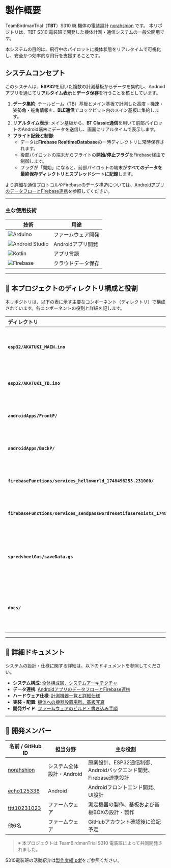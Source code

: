 # 製作概要

TeamBirdmanTrial（**TBT**）S310 暁 機体の電装設計 [norahshion](https://github.com/norahshion) です。
本リポジトリは、TBT S310 電装班で開発した機体計測・通信システムの一般公開用です。

本システムの目的は、飛行中のパイロットに機体状態をリアルタイムで可視化し、安全かつ効率的な飛行を支援することです。

## システムコンセプト

このシステムは、**ESP32**を用いた複数の計測基板からデータを集約し、Androidアプリを通じて**リアルタイム表示**と**データ保存**を行うことを核としています。

1.  **データ集約**: テールビーム（TB）基板とメイン基板で計測した高度・機速・姿勢角・舵角情報を、**BLE通信**でコックピット内のメイン基板に集約します。
2.  **リアルタイム表示**: メイン基板から、**BT Classic通信**を用いて前部パイロットのAndroid端末にデータを送信し、画面にリアルタイムで表示します。
3.  **フライト記録と制御**:
    * データは**Firebase RealtimeDatabase**の一時ディレクトリに常時保存されます。
    * 後部パイロットの端末からフライトの**開始/停止フラグ**をFirebase経由で制御します。
    * フラグが「開始」になると、前部パイロットの端末が**すべてのデータを最終保存ディレクトリとスプレッドシートに記録**します。

より詳細な通信プロトコルやFirebaseのデータ構造については、[AndroidアプリのデータフローとFirebase連携](./docs/data_flow.md)を参照してください。

---

### 主な使用技術

| 技術 | 用途 |
|------|------|
| ![Arduino](https://img.shields.io/badge/-Arduino-00979D?logo=arduino&logoColor=white) | ファームウェア開発 |
| ![Android Studio](https://img.shields.io/badge/-Android%20Studio-3DDC84?logo=android-studio&logoColor=white) | Androidアプリ開発 |
| ![Kotlin](https://img.shields.io/badge/-Kotlin-7F52FF?logo=kotlin&logoColor=white) | アプリ言語 |
| ![Firebase](https://img.shields.io/badge/-Firebase-FFCA28?logo=firebase&logoColor=black) | クラウドデータ保存 |


---
## 📁 本プロジェクトのディレクトリ構成と役割

本リポジトリは、以下の表に示す主要なコンポーネント（ディレクトリ）で構成されています。各コンポーネントの役割と詳細を記します。

| ディレクトリ | 役割 | 詳細 |
| :--- | :--- | :--- |
| **`esp32/AKATUKI_MAIN.ino`** | **ESP32ファームウェア** | メイン基板の制御プログラム |
| **`esp32/AKATUKI_TB.ino`** | **ESP32ファームウェア** | TB基板の制御プログラム |
| **`androidApps/FrontP/`** | **Androidアプリ** | 前部パイロット用アプリ |
| **`androidApps/BackP/`** | **Androidアプリ** | 後部パイロット用アプリ |
| **`firebaseFunctions/services_helloworld_1748496253.231000/`** | **Firebase Functions** | 認証コードのチェック機能 |
| **`firebaseFunctions/services_sendpasswordresetifuserexists_1748518185.584000/`** | **Firebase Functions** | 登録状態のチェック機能 |
| **`spredsheetGas/saveData.gs`** | **データ保存スクリプト (GAS)** | Googleスプレッドシートへのデータ保存処理 |
| **`docs/`** | **ドキュメント (Markdown)** | 本プロジェクトの詳細ドキュメント |

---

## 📘 詳細ドキュメント

システムの設計・仕様に関する詳細は、以下のドキュメントを参照してください。

* **システム構成**: [全体構成図、システムアーキテクチャ](./docs/architecture.md)
* **データ連携**: [AndroidアプリのデータフローとFirebase連携](./docs/data_flow.md)
* **ハードウェア仕様**: [計測機器一覧と詳細仕様](./docs/hardware_spec.md)
* **実装・配置**: [機体への機器設置場所、基板写真](./docs/deployment.md)
* **開発ガイド**: [ファームウェアのビルド・書き込み手順](./docs/firmware_guide.md)

---

## 👥 開発メンバー

| 名前 / GitHub ID | 担当分野 | 主な役割 |
|------------------|-----------|-----------|
| [norahshion](https://github.com/norahshion) | システム全体設計・Android | 原案設計、ESP32通信制御、Androidバックエンド開発、Firebase連携設計 |
| [echo125338](https://github.com/echo125338) | Android | Androidフロントエンド開発、UI設計 |
| [tttt10231023](https://github.com/tttt10231023) | ファームウェア | 測定機器の製作、基板および基板BOXの設計・製作 |
| 他6名 | ファームウェア | GitHubアカウント確認後に追記予定 |

> ※ 本プロジェクトは TeamBirdmanTrial S310 電装班によって共同開発されました。

S310電装班の活動紹介は[製作実績.pdf](https://drive.google.com/file/d/1oXdjaeTpDY14w4dTRbWsmmrn15XHOLD9/view?usp=sharing)をご参照ください。
